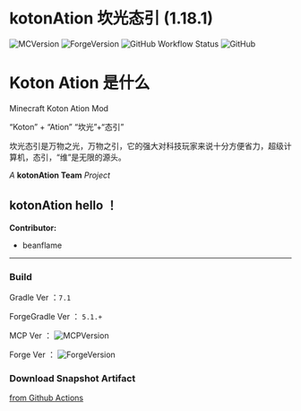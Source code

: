 # kotonAtion 坎光态引 (1.18.1)

![MCVersion](https://img.shields.io/badge/MCVersion-1.18.1-success?style=flat-square)
![ForgeVersion](https://img.shields.io/badge/ForgeVersion-1.18.1--39.0.59-success?style=flat-square)
![GitHub Workflow Status](https://img.shields.io/github/workflow/status/beanflame/koton-ation/Java%20CI%20with%20Gradle?style=flat-square)
![GitHub](https://img.shields.io/github/license/beanflame/koton-ation?style=flat-square)






# Koton Ation 是什么

Minecraft Koton Ation Mod

“Koton” + “Ation”
“坎光”+“态引”

坎光态引是万物之光，万物之引，它的强大对科技玩家来说十分方便省力，超级计算机，态引，“维”是无限的源头。

*A* **kotonAtion Team** *Project*

## kotonAtion hello ！

**Contributor:** 
+ beanflame

- - -


### Build

Gradle Ver ：`7.1`

ForgeGradle Ver ： `5.1.+`

MCP Ver ： ![MCPVersion](https://img.shields.io/badge/MCPVersion-snapshot__20210309-success?style=flat-square)

Forge Ver ： ![ForgeVersion](https://img.shields.io/badge/ForgeVersion-1.18.1--39.0.59-success?style=flat-square)



### Download Snapshot Artifact

[from Github Actions](https://github.com/beanflame/koton-ation/actions)

